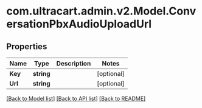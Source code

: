 
# com.ultracart.admin.v2.Model.ConversationPbxAudioUploadUrl

## Properties

Name | Type | Description | Notes
------------ | ------------- | ------------- | -------------
**Key** | **string** |  | [optional] 
**Url** | **string** |  | [optional] 

[[Back to Model list]](../README.md#documentation-for-models)
[[Back to API list]](../README.md#documentation-for-api-endpoints)
[[Back to README]](../README.md)

